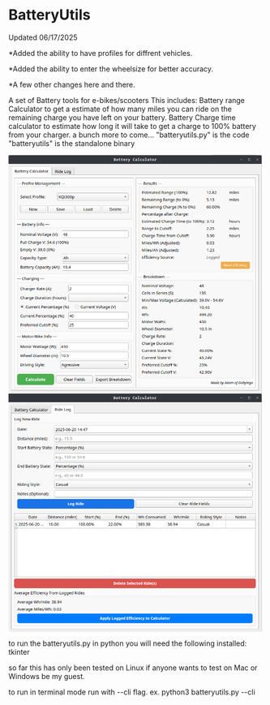 # BatteryUtils

Updated 06/17/2025

  *Added the ability to have profiles for diffrent vehicles.
  
  *Added the ability to enter the wheelsize for better accuracy.
  
  *A few other changes here and there.



A set of Battery tools for e-bikes/scooters This includes: 
Battery range Calculator to get a estimate of how many miles you can ride on the remaining charge you have left on your battery. 
Battery Charge time calculator to estimate how long it will take to get a charge to 100% battery from your charger. 
a bunch more to come...
"batteryutils.py" is the code
"batteryutils" is the standalone binary

<img align="center" width="500" src="https://github.com/Gobytego/BatteryUtils/blob/main/screenshot1.png">

<img align="center" width="500" src="https://github.com/Gobytego/BatteryUtils/blob/main/screenshot2.png">

to run the batteryutils.py in python you will need the following installed:
  tkinter

so far this has only been tested on Linux if anyone wants to test on Mac or Windows be my guest.  

to run in terminal mode run with --cli flag.
ex. python3 batteryutils.py --cli
